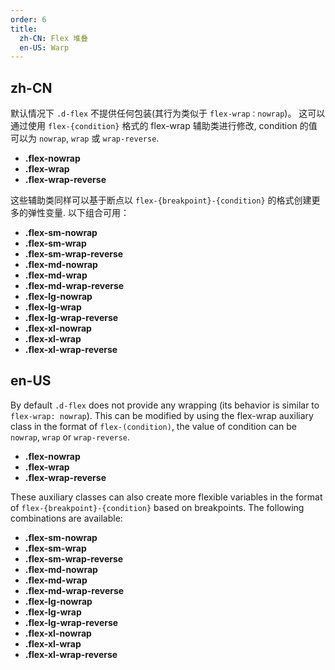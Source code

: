 ```yaml
---
order: 6
title:
  zh-CN: Flex 堆叠
  en-US: Warp
---
```


## zh-CN

默认情况下 `.d-flex` 不提供任何包装(其行为类似于 `flex-wrap：nowrap`)。 这可以通过使用 `flex-{condition}` 格式的 flex-wrap 辅助类进行修改, condition 的值可以为 `nowrap`, `wrap` 或 `wrap-reverse`.

* **.flex-nowrap**
* **.flex-wrap**
* **.flex-wrap-reverse**

这些辅助类同样可以基于断点以 `flex-{breakpoint}-{condition}` 的格式创建更多的弹性变量. 以下组合可用：

* **.flex-sm-nowrap**
* **.flex-sm-wrap**
* **.flex-sm-wrap-reverse**
* **.flex-md-nowrap**
* **.flex-md-wrap**
* **.flex-md-wrap-reverse**
* **.flex-lg-nowrap**
* **.flex-lg-wrap**
* **.flex-lg-wrap-reverse**
* **.flex-xl-nowrap**
* **.flex-xl-wrap**
* **.flex-xl-wrap-reverse**

## en-US

By default `.d-flex` does not provide any wrapping (its behavior is similar to `flex-wrap: nowrap`). This can be modified by using the flex-wrap auxiliary class in the format of `flex-(condition)`, the value of condition can be `nowrap`, `wrap` or `wrap-reverse`.

* **.flex-nowrap**
* **.flex-wrap**
* **.flex-wrap-reverse**

These auxiliary classes can also create more flexible variables in the format of `flex-{breakpoint}-{condition}` based on breakpoints. The following combinations are available:

* **.flex-sm-nowrap**
* **.flex-sm-wrap**
* **.flex-sm-wrap-reverse**
* **.flex-md-nowrap**
* **.flex-md-wrap**
* **.flex-md-wrap-reverse**
* **.flex-lg-nowrap**
* **.flex-lg-wrap**
* **.flex-lg-wrap-reverse**
* **.flex-xl-nowrap**
* **.flex-xl-wrap**
* **.flex-xl-wrap-reverse**